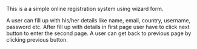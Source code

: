 This is a a simple online registration system using wizard form.

A user can fill up with his/her details like name, email, country, username, password etc. After fill up with details in first page user have to click next button to enter the second page. A user can get back to previous page by clicking previous button.

